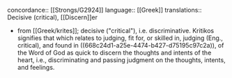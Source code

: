 concordance:: [[Strongs/G2924]] 
language:: [[Greek]] 
translations:: Decisive (critical), [[Discern]]er

- from [[Greek/krites]]; decisive ("critical"), i.e. discriminative. Kritikos signifies that which relates to judging, fit for, or skilled in, judging (Eng., critical), and found in ((668c24d1-a25e-4474-b427-d75195c97c2a)), of the Word of God as quick to discern the thoughts and intents of the heart, i.e., discriminating and passing judgment on the thoughts, intents, and feelings.
